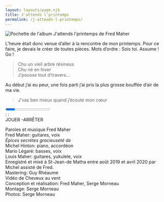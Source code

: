 ```yaml
---
layout: layouts/page.njk
title: J'attends l'printemps
permalink: /j-attends-l-printemps/
---
```

![Pochette de l'album J'attends l'printemps de Fred Maher](https://res.cloudinary.com/wikilouis/image/upload/c_scale,f_auto,w_928/v1581958264/fredmaher.jpg "Photo par Serge Morneau")

L’heure était donc venue d’aller à la rencontre de mon printemps. Pour ce faire, je devais le créer de toutes pièces. Mots d’ordre : Sois toi. Assume ! Go !
 
> Chu un vieil arbre résineux\
Chu né en hiver\
J’pousse tout d’travers...

Au début j’ai eu peur, une fois parti j’ai pris la plus grosse bouffée d’air de ma vie.

> J’vas ben mieux quand j’écoute mon cœur
 <div id="single-song-player">
      <img data-amplitude-song-info="cover_art_url"/>
      <div class="bottom-container">
        <progress class="amplitude-song-played-progress" id="song-played-progress"></progress>
        <div class="time-container">
          <span class="current-time">
            <span class="amplitude-current-minutes"></span>:<span class="amplitude-current-seconds"></span>
          </span>
          <span class="duration">
            <span class="amplitude-duration-minutes"></span>:<span class="amplitude-duration-seconds"></span>
          </span>
        </div>
        <div class="control-container">
          <div class="amplitude-play-pause" id="play-pause">JOUER -ARRÊTER</div>
          <div class="meta-container">
            <span data-amplitude-song-info="name" class="song-name"></span>
            <span data-amplitude-song-info="artist"></span>
          </div>
        </div>
      </div>
    </div>


Paroles et musique Fred Maher  
Fred Maher: guitares, voix  
*Épices secrètes gracieuseté de*  
Michel Hinton: piano, accordéon  
Mario Légaré: basses, voix  
Louis Maher: guitares, yukulele, voix  
Enregistré et mixé à St-Jean-de Matha entre août 2019 et avril 2020 par Michel assisté de Fred.  
Mastering: Guy Rhéaume  
Vidéo de Cheveux au vent  
Conception et réalisation: Fred Maher, Serge Morneau  
Montage: Serge Morneau  
Photos: Serge Morneau

<script type="text/javascript" src="https://cdn.jsdelivr.net/npm/amplitudejs@5.0.3/dist/amplitude.js"></script>
<script>
  Amplitude.init({
    "songs": [
      {
        "name": "TEST",
        "artist": "Ancient Astronauts",
        "album": "We Are to Answer",
        "url": "./src/mp3/j-attends-l-printemps.mp3",
        "cover_art_url": "https://res.cloudinary.com/wikilouis/image/upload/c_scale,f_auto,w_928/v1581958264/fredmaher.jpg"
      },
      {
        "name": "Risin' High (feat Raashan Ahmad)",
        "artist": "Ancient Astronauts",
        "album": "We Are to Answer",
        "url": "https://archive.org/download/calexico2006-12-02..flac16/calexico2006-12-02d1t02.mp3",
        "cover_art_url": "https://res.cloudinary.com/wikilouis/image/upload/c_scale,f_auto,w_928/v1581958264/fredmaher.jpg"
      }
    ]
  });
</script>